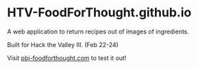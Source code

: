# HTV-FoodForThought.github.io
A web application to return recipes out of images of ingredients. 

Built for Hack the Valley III. (Feb 22-24)

Visit [pbj-foodforthought.com](https://pbj-foodforthought.com) to test it out!
